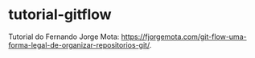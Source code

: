 # tutorial-gitflow

Tutorial do Fernando Jorge Mota: https://fjorgemota.com/git-flow-uma-forma-legal-de-organizar-repositorios-git/.
